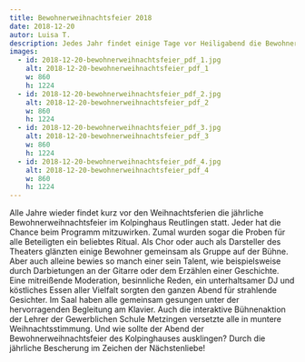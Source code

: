```yaml
---
title: Bewohnerweihnachtsfeier 2018
date: 2018-12-20
autor: Luisa T.
description: Jedes Jahr findet einige Tage vor Heiligabend die Bewohnerweihnachtsfeier des Kolpinghauses Reutlingen statt.
images:
  - id: 2018-12-20-bewohnerweihnachtsfeier_pdf_1.jpg
    alt: 2018-12-20-bewohnerweihnachtsfeier_pdf_1
    w: 860
    h: 1224
  - id: 2018-12-20-bewohnerweihnachtsfeier_pdf_2.jpg
    alt: 2018-12-20-bewohnerweihnachtsfeier_pdf_2
    w: 860
    h: 1224
  - id: 2018-12-20-bewohnerweihnachtsfeier_pdf_3.jpg
    alt: 2018-12-20-bewohnerweihnachtsfeier_pdf_3
    w: 860
    h: 1224
  - id: 2018-12-20-bewohnerweihnachtsfeier_pdf_4.jpg
    alt: 2018-12-20-bewohnerweihnachtsfeier_pdf_4
    w: 860
    h: 1224
---
```

Alle Jahre wieder findet kurz vor den Weihnachtsferien die jährliche Bewohnerweihnachtsfeier im Kolpinghaus Reutlingen statt. Jeder hat die Chance beim
Programm mitzuwirken. Zumal wurden sogar die Proben für alle Beteiligten ein beliebtes Ritual. Als Chor oder auch als Darsteller des Theaters glänzten einige Bewohner gemeinsam als Gruppe auf der Bühne. Aber auch alleine bewies so manch einer sein Talent, wie beispielsweise durch Darbietungen an der Gitarre oder dem Erzählen einer Geschichte. Eine mitreißende Moderation, besinnliche Reden, ein unterhaltsamer DJ und köstliches Essen aller Vielfalt sorgten den ganzen Abend für strahlende Gesichter. Im Saal haben alle gemeinsam gesungen unter der hervorragenden Begleitung am Klavier. Auch die interaktive Bühnenaktion der Lehrer der Gewerblichen Schule Metzingen versetzte alle in muntere Weihnachtsstimmung. Und wie sollte der Abend der Bewohnerweihnachtsfeier des Kolpinghauses ausklingen? Durch die jährliche Bescherung im Zeichen der Nächstenliebe!
